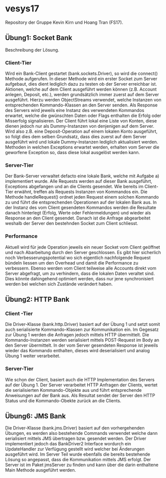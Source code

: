 # vesys17
Repository der Gruppe Kevin Kirn und Hoang Tran (FS17).

## Übung1: Socket Bank
Beschreibung der Lösung.

### Client-Tier
Wird ein Bank-Client gestartet (bank.sockets.Driver), so wird die connect() Methode aufgerufen. In dieser Methode wird ein erster Socket zum Server aufgebaut, dies dient lediglich dazu zu testen ob der Server erreichbar ist. Aktionen, welche auf dem Client ausgeführt werden können (z.B. Account anlegen, Deposit, etc.), werden grundsätzlich immer zuerst auf dem Server ausgeführt. Hierzu werden ObjectStreams verwendet, welche Instanzen von entsprechenden Kommando-Klassen an den Server senden. Als Response des Servers wird jeweils eine Instanz des verwendeten Kommandos erwartet, welche die gwünschten Daten oder Flags enthalten die Erfolg oder Misserfolg signalisieren. Der Client führt lokal eine Liste von Konten, diese dienen jedoch nur als Dummy-Instanzen von denjenigen auf dem Server. Wird also z.B. eine Deposit-Operation auf einem lokalen Konto ausgeführt, so folgt dies dem selben Grundsatz, dass dies zuerst auf dem Server ausgeführt wird und lokale Dummy-Instanzen lediglich aktualisiert werden. Methoden in welchen Exceptions erwartet werden, erhalten vom Server die geworfene Exception so, dass diese lokal ausgelöst werden kann.

### Server-Tier
Der Bank-Server verwaltet defacto eine lokale Bank, welche mit Aufgabe a) implementiert wurde. Alle Requests werden auf dieser Bank ausgeführt, Exceptions abgefangen und an die Clients gesendet. Wie bereits im Client-Tier erwähnt, treffen als Requests Instanzen von Kommandos ein. Die Methode handleRequest() ordnet jeden Request einem solchen Kommando zu und führt die entsprechenden Operationen auf der lokalen Bank aus. In der Instanz des vom Client gesendeten Kommandos werden die Resultate danach hinterlegt (Erfolg, Werte oder Fehlermeldungen) und wieder als Response an den Client gesendet. Danach ist die Anfrage abgearbeitet weshalb der Server den bestehnden Socket zum Client schliesst.

### Performance
Aktuell wird für jede Operation jeweils ein neuer Socket vom Client geöffnet und nach Abarbeitung durch den Server geschlossen. Es gibt hier sicherlich noch Verbesserungspotential wo sich eigentlich nachfolgende Request bündeln liessen um den Overhead und damit die Performance zu verbessern. Ebenso werden vom Client teilweise alle Accounts direkt vom Server abgefragt, um zu verhindern, dass die lokalen Daten veraltet sind. Dies könnte dahingehend optimiert werden, dass nur jene synchronisiert werden bei welchen sich Zustände verändert haben.

## Übung2: HTTP Bank

### Client -Tier
Die Driver-Klasse (bank.http.Driver) basiert auf der Übung 1 und setzt somit auch serialisierte Kommando-Klassen zur Kommunikation ein. Im Gegesatz zur Übung 1 werden die Anfragen jedoch mittels HTTP übermittelt. Die Kommando-Instanzen werden serialisiert mittels POST-Request im Body an den Server übermittelt. In der vom Server gesendeten Response ist jeweils wieder das Kommando enthalten, dieses wird deserialisiert und analog Übung 1 weiter verarbeitet.

### Server-Tier
Wie schon der Client, basiert auch die HTTP Implementation des Servers auf der Übung 1. Der Server verarbeitet HTTP Anfragen der Clients, wertet die serialisierten Kommando-Objekte aus und führt entsprechende Anweisungen auf der Bank aus. Als Resultat sendet der Server den HTTP Status und die Kommando-Obekte zurück an die Clients.

## Übung6: JMS Bank
Die Driver-Klasse (bank.jms.Driver) basiert auf den vorhergehenden Übungen, es werden also bestehende Commands verwendet welche dann serialisiert mittels JMS übertragen bzw. gesendet werden. Der Driver implementiert jedoch das BankDriver2 Interface wordurch ein UpdateHandler zur Verfügung gestellt wird welcher bei Änderungen ausgeführt wird. Im Server Teil wurde ebenfalls die bereits bestehende Lösung so angepasst, dass die Kommunikation mittels JMS erfolgt. Der Server ist im Paket jmsServer zu finden und kann über die darin enthaltene Main Methode ausgeführt werden.
